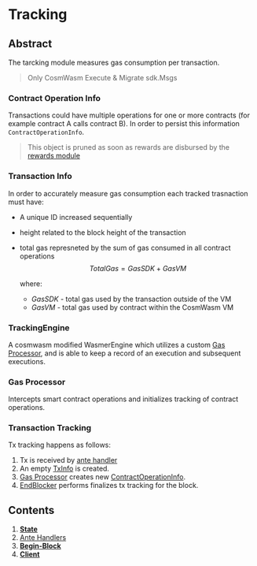 <!--
order: 0
title: Tracking Overview
parent:
  title: "Tracking"
-->

# Tracking

## Abstract
The tarcking module measures gas consumption per transaction.

> Only CosmWasm Execute & Migrate sdk.Msgs

### Contract Operation Info
Transactions could have multiple operations for one or more contracts (for example contract A calls contract B).
In order to persist this information `ContractOperationInfo`.
> This object is pruned as soon as rewards are disbursed by the [rewards module](../../rewards/spec/README.md)

### Transaction Info
In order to accurately measure gas consumption each tracked trasnaction must have:
  - A unique ID increased sequentially
  - height related to the block height of the transaction
  - total gas represneted by the sum of gas consumed in all contract operations
      $$
        TotalGas  = GasSDK + GasVM
      $$

      where:
      * *GasSDK* - total gas used by the transaction outside of the VM
      * *GasVM* - total gas used by contract within the CosmWasm VM


### TrackingEngine
A cosmwasm modified WasmerEngine which utilizes a custom [Gas Processor](README.md#GasProcessor), and is able to keep a record of an execution and subsequent executions.

### Gas Processor
Intercepts smart contract operations and initializes tracking of contract operations.

### Transaction Tracking
Tx tracking happens as follows:

1. Tx is received by [ante handler](03_ante_handlers.md)
2. An empty [TxInfo](01_state.md#TxInfo) is created.
3. [Gas Processor](README.md#GasProcessor) creates new [ContractOperationInfo](01_state.md#ContractOperationInfo).
4. [EndBlocker](04_end_block.md) performs finalizes tx tracking for the block.


## Contents

1. **[State](01_state.md)**
2. [Ante Handlers](02_ante_handlers.md)
3. **[Begin-Block](03_end_block.md)**
4. **[Client](04_client.md)**



